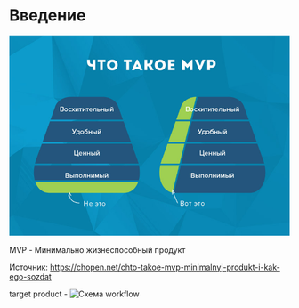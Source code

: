 # Введение 

![Разница между MVP и Целевое видение продукта](https://github.com/abirvalg1550/ml_system_design_doc_ru/blob/main/pic/MVP.jpeg?raw=true)

MVP - Минимально жизнеспособный продукт

Источник: https://chopen.net/chto-takoe-mvp-minimalnyj-produkt-i-kak-ego-sozdat

target product -  ![Схема workflow](https://github.com/IrinaGoloshchapova/ml_system_design_doc_ru/blob/main/Workflow_ML_System_Design_Doc.jpg?raw=true)
